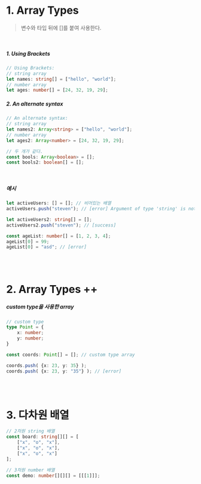 # 1. Array Types

> 변수와 타입 뒤에 []를 붙여 사용한다.

<br>

##### 1. Using Brackets
```ts
// Using Brackets:
// string array
let names: string[] = ["hello", "world"];
// number array
let ages: number[] = [24, 32, 19, 29];
```

##### 2. An alternate syntax
```ts
// An alternate syntax:
// string array
let names2: Array<string> = ["hello", "world"];
// number array
let ages2: Array<number> = [24, 32, 19, 29];
```

```ts
// 두 개가 같다.
const bools: Array<boolean> = [];
const bools2: boolean[] = [];
```


<br>

##### 예시
```ts
let activeUsers: [] = []; // 비어있는 배열
activeUsers.push("steven"); // [error] Argument of type 'string' is not assignable to parameter of type 'never'.ts(2345)

let activeUsers2: string[] = [];
activeUsers2.push("steven"); // [success]

const ageList: number[] = [1, 2, 3, 4];
ageList[0] = 99;
ageList[0] = "asd"; // [error]
```

<br><br>

# 2. Array Types ++

##### custom type을 사용한 array
```ts
// custom type
type Point = {
    x: number;
    y: number;
}

const coords: Point[] = []; // custom type array

coords.push( {x: 23, y: 35} );
coords.push( {x: 23, y: "35"} ); // [error]
```


<br><br>


# 3. 다차원 배열

```ts
// 2차원 string 배열
const board: string[][] = [
    ["x", "o", "x"],
    ["x", "o", "x"],
    ["x", "o", "x"]
];

// 3차원 number 배열
const demo: number[][][] = [[[1]]];
```